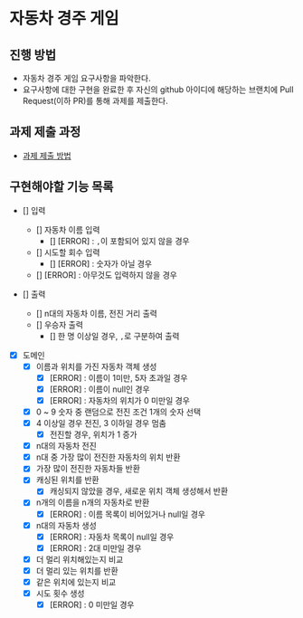 # 자동차 경주 게임
## 진행 방법
* 자동차 경주 게임 요구사항을 파악한다.
* 요구사항에 대한 구현을 완료한 후 자신의 github 아이디에 해당하는 브랜치에 Pull Request(이하 PR)를 통해 과제를 제출한다.

## 과제 제출 과정
* [과제 제출 방법](https://github.com/next-step/nextstep-docs/tree/master/precourse)

## 구현해야할 기능 목록

- [] 입력
  - [] 자동차 이름 입력
    - [] [ERROR] : `,`이 포함되어 있지 않을 경우
  - [] 시도할 회수 입력
    - [] [ERROR] : 숫자가 아닐 경우
  - [] [ERROR] : 아무것도 입력하지 않을 경우    

- [] 출력
  - [] n대의 자동차 이름, 전진 거리 출력
  - [] 우승자 출력
    - [] 한 명 이상일 경우, `,`로 구분하여 출력

- [x] 도메인
  - [x] 이름과 위치를 가진 자동차 객체 생성
    - [x] [ERROR] : 이름이 1미만, 5자 초과일 경우
    - [x] [ERROR] : 이름이 null인 경우
    - [x] [ERROR] : 자동차의 위치가 0 미만일 경우
  - [x] 0 ~ 9 숫자 중 랜덤으로 전진 조건 1개의 숫자 선택
  - [x] 4 이상일 경우 전진, 3 이하일 경우 멈춤
    - [x] 전진할 경우, 위치가 1 증가
  - [x] n대의 자동차 전진
  - [x] n대 중 가장 많이 전진한 자동차의 위치 반환
  - [x] 가장 많이 전진한 자동차들 반환
  - [x] 캐싱된 위치를 반환
    - [x] 캐싱되지 않았을 경우, 새로운 위치 객체 생성해서 반환
  - [x] n개의 이름을 n개의 자동차로 반환
    - [x] [ERROR] : 이름 목록이 비어있거나 null일 경우
  - [x] n대의 자동차 생성
    - [x] [ERROR] : 자동차 목록이 null일 경우
    - [x] [ERROR] : 2대 미만일 경우
  - [x] 더 멀리 위치해있는지 비교
  - [x] 더 멀리 있는 위치를 반환
  - [x] 같은 위치에 있는지 비교
  - [x] 시도 횟수 생성
    - [x] [ERROR] : 0 미만일 경우

